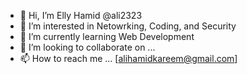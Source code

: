 - 👋 Hi, I’m Elly Hamid @ali2323 
- 👀 I’m interested in Netowrking, Coding, and Security
- 🌱 I’m currently learning Web Development
- 💞️ I’m looking to collaborate on ...
- 📫 How to reach me ... [alihamidkareem@gmail.com]

<!---
ali2323/ali2323 is a ✨ special ✨ repository because its `README.md` (this file) appears on your GitHub profile.
You can click the Preview link to take a look at your changes.
--->
